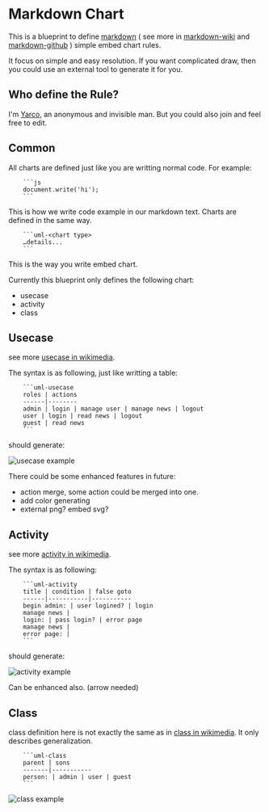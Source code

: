 Markdown Chart
==============
This is a blueprint to define [markdown][] ( see more in [markdown-wiki][] and [markdown-github][] ) simple embed chart rules.

It focus on simple and easy resolution. If you want complicated draw, then you could use an external tool to generate it for you.

Who define the Rule?
--------------------
I'm [Yarco][yarco], an anonymous and invisible man. But you could also join and feel free to edit.

Common
------
All charts are defined just like you are writting normal code. For example:
		
		```js
		document.write('hi');
		```

This is how we write code example in our markdown text. Charts are defined in the same way.

		```uml-<chart type>
		…details...
		```

This is the way you write embed chart.

Currently this blueprint only defines the following chart:

* usecase
* activity
* class

Usecase
-------
see more [usecase in wikimedia][].

The syntax is as following, just like writting a table:

		```uml-usecase
		roles | actions
		------|--------
		admin | login | manage user | manage news | logout
		user | login | read news | logout
		guest | read news
		```
		
should generate:

![usecase example]

There could be some enhanced features in future:

* action merge, some action could be merged into one. 
* add color generating
* external png? embed svg?

Activity
--------
see more [activity in wikimedia][].

The syntax is as following:

		```uml-activity
		title | condition | false goto
		------|-----------|-----------
		begin admin: | user logined? | login
		manage news |
		login: | pass login? | error page
		manage news |
		error page: |
		```
		
should generate:

![activity example]

Can be enhanced also. (arrow needed)

Class
-----
class definition here is not exactly the same as in [class in wikimedia][]. It only describes generalization.

		```uml-class
		parent | sons
		-------|-----------
		person: | admin | user | guest
		```

![class example]




[yarco]:http://bbish.net

[markdown]:http://daringfireball.net/projects/markdown/ "original markdown"
[markdown-wiki]:http://en.wikipedia.org/wiki/Markdown "markdown wikimedia intro"
[markdown-github]:http://github.github.com/github-flavored-markdown/

[usecase in wikimedia]:http://en.wikipedia.org/wiki/Use_Case_Diagram "usecase in wikimedia"
[activity in wikimedia]:http://en.wikipedia.org/wiki/Activity_diagram "activity in wikimedia"
[class in wikimedia]:http://en.wikipedia.org/wiki/Class_diagram "class in wikimedia"
[usecase example]:https://raw.github.com/yarcowang/mdchart/master/usecase.png "usecase example"
[activity example]:https://raw.github.com/yarcowang/mdchart/master/activity.png "activity example"
[class example]:https://raw.github.com/yarcowang/mdchart/master/class.png "class example"